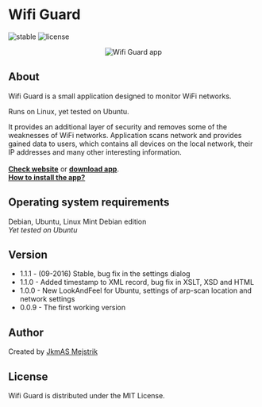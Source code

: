 Wifi Guard
=========================
![stable](https://img.shields.io/badge/stable-1.1.1-blue.svg) ![license](https://img.shields.io/badge/license-MIT-brightgreen.svg) 
<p align="center">
  <img src="http://wifiguard.cz/files/images/screenshot/app_v_1.0.0.png" alt="Wifi Guard app"/>
</p>

About
-----
Wifi Guard is a small application designed to monitor WiFi networks.

Runs on Linux, yet tested on Ubuntu.

It provides an additional layer of security and removes some of the weaknesses of WiFi networks. 
Application scans network and provides gained data to users, which contains all devices on the local network, their IP addresses and many other interesting information.<br>
<br>
<b>[Check website](http://wifiguard.cz/)</b> or <b>[download app](http://jkmas.cz/document/wifiguard.tar.gz)</b>.<br>
<b>[How to install the app?](http://wifiguard.cz/installation.html)</b> 

Operating system requirements
------
Debian, Ubuntu, Linux Mint Debian edition<br>
<i>Yet tested on Ubuntu</i>

Version
------
  * 1.1.1 - (09-2016) Stable, bug fix in the settings dialog
  * 1.1.0 - Added timestamp to XML record, bug fix in XSLT, XSD and HTML
  * 1.0.0 - New LookAndFeel for Ubuntu, settings of arp-scan location and network settings
  * 0.0.9 - The first working version

Author
------

Created by [JkmAS Mejstrik](https://www.jkmas.cz)

License
-------

Wifi Guard is distributed under the MIT License.
